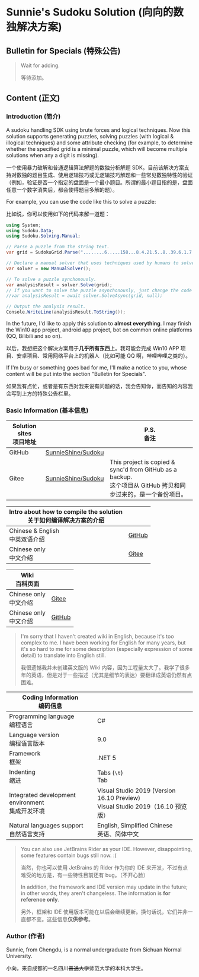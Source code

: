 # Sunnie's Sudoku Solution (向向的数独解决方案)

## Bulletin for Specials (特殊公告)

> Wait for adding.
>
> 等待添加。

## Content (正文)

### Introduction (简介)

A sudoku handling SDK using brute forces and logical techniques. Now this solution supports generating puzzles, solving puzzles (with logical & illogical techniques) and some attribute checking (for example, to determine whether the specified grid is a minimal puzzle, which will become multiple solutions when any a digit is missing).

一个使用暴力破解和普通逻辑算法解题的数独分析解题 SDK。目前该解决方案支持对数独的题目生成、使用逻辑技巧或无逻辑技巧解题和一些常见数独特性的验证（例如，验证是否一个指定的盘面是一个最小题目。所谓的最小题目指的是，盘面任意一个数字消失后，都会使得题目多解的题）。

For example, you can use the code like this to solve a puzzle:

比如说，你可以使用如下的代码来解一道题：

```csharp
using System;
using Sudoku.Data;
using Sudoku.Solving.Manual;

// Parse a puzzle from the string text.
var grid = SudokuGrid.Parse("........6.....158...8.4.21.5..8..39.6.1.7.8.5.89..5..1.24.5.9...659.....9........");

// Declare a manual solver that uses techniques used by humans to solve a puzzle.
var solver = new ManualSolver();

// To solve a puzzle synchonously.
var analysisResult = solver.Solve(grid);
// If you want to solve the puzzle asynchonously, just change the code to:
//var analysisResult = await solver.SolveAsync(grid, null);

// Output the analysis result.
Console.WriteLine(analysisResult.ToString());
```

In the future, I'd like to apply this solution to **almost everything**. I may finish the Win10 app project, android app project, bot on common online platforms (QQ, Bilibili and so on).

以后，我想把这个解决方案用于**几乎所有东西**上。我可能会完成 Win10 APP 项目、安卓项目、常用网络平台上的机器人（比如可能 QQ 啊，哔哩哔哩之类的）。

If I'm busy or something goes bad for me, I'll make a notice to you, whose content will be put into the section "Bulletin for Specials".

如果我有点忙，或者是有东西对我来说有问题的话，我会告知你，而告知的内容我会写到上方的特殊公告栏里。

### Basic Information (基本信息)

| Solution sites<br />项目地址 |                                                             | P.S.<br />备注                                               |
| ---------------------------- | ----------------------------------------------------------- | ------------------------------------------------------------ |
| GitHub                       | [SunnieShine/Sudoku](https://github.com/SunnieShine/Sudoku) |                                                              |
| Gitee                        | [SunnieShine/Sudoku](https://gitee.com/SunnieShine/Sudoku)  | This project is copied & sync'd from GitHub as a backup.<br />这个项目从 GitHub 拷贝和同步过来的，是一个备份项目。 |

| Intro about how to compile the solution<br />关于如何编译解决方案的介绍 |                                                              |
| ------------------------------------------------------------ | ------------------------------------------------------------ |
| Chinese & English<br />中英双语介绍                          | [GitHub](https://github.com/SunnieShine/Sudoku/issues/83)    |
| Chinese only<br />中文介绍                                   | [Gitee](https://gitee.com/SunnieShine/Sudoku/wikis/%E5%A6%82%E4%BD%95%E5%90%AF%E5%8A%A8%E5%92%8C%E8%B0%83%E8%AF%95%E9%A1%B9%E7%9B%AE?sort_id=3330593) |

| Wiki<br />百科页面         |                                                           |
| -------------------------- | --------------------------------------------------------- |
| Chinese only<br />中文介绍 | [Gitee](https://gitee.com/SunnieShine/Sudoku/wikis/pages) |
| Chinese only<br />中文介绍 | [GitHub](https://github.com/SunnieShine/Sudoku/wiki)      |

> I'm sorry that I haven't created wiki in English, because it's too complex to me. I have been working for English for many years, but it's so hard to me for some description (especially expression of some detail) to translate into English still.
>
> 我很遗憾我并未创建英文版的 Wiki 内容，因为工程量太大了。我学了很多年的英语，但是对于一些描述（尤其是细节的表达）要翻译成英语仍然有点困难。

| Coding Information<br />编码信息                     |                                                              |
| ---------------------------------------------------- | ------------------------------------------------------------ |
| Programming language<br />编程语言                   | C#                                                           |
| Language version<br />编程语言版本                   | 9.0                                                          |
| Framework<br />框架                                  | .NET 5                                                       |
| Indenting<br />缩进                                  | Tabs (`\t`)<br />Tab                                         |
| Integrated development environment<br />集成开发环境 | Visual Studio 2019 (Version 16.10 Preview)<br />Visual Studio 2019（16.10 预览版） |
| Natural languages support<br />自然语言支持          | English, Simplified Chinese<br />英语、简体中文              |

> You can also use JetBrains Rider as your IDE. However, disappointing, some features contain bugs still now. :(
>
> 当然，你也可以使用 JetBrains 的 Rider 作为你的 IDE 来开发，不过有点难受的地方是，有一些特性目前还有 bug。（不开心脸）
>
> In addition, the framework and IDE version may update in the future; in other words, they aren't changeless. The information is **for reference only**.
>
> 另外，框架和 IDE 使用版本可能在以后会继续更新。换句话说，它们并非一直都不变。这些信息**仅供参考**。

### Author (作者)

Sunnie, from Chengdu, is a normal undergraduate from Sichuan Normal University.

小向，来自成都的一名四川<del>普通大学</del>师范大学的本科大学生。


